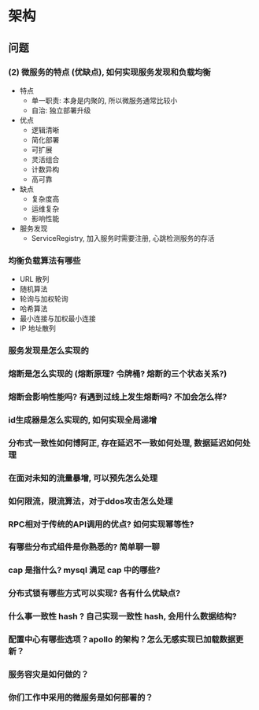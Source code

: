 # 架构

## 问题

### (2) 微服务的特点 (优缺点), 如何实现服务发现和负载均衡

- 特点
    - 单一职责: 本身是内聚的, 所以微服务通常比较小
    - 自治: 独立部署升级
- 优点
    - 逻辑清晰
    - 简化部署
    - 可扩展
    - 灵活组合
    - 计数异构
    - 高可靠
- 缺点
    - 复杂度高
    - 运维复杂
    - 影响性能
- 服务发现
    - ServiceRegistry, 加入服务时需要注册, 心跳检测服务的存活

### 均衡负载算法有哪些

- URL 散列
- 随机算法
- 轮询与加权轮询
- 哈希算法
- 最小连接与加权最小连接
- IP 地址散列

### 服务发现是怎么实现的
### 熔断是怎么实现的 (熔断原理? 令牌桶? 熔断的三个状态关系?)
### 熔断会影响性能吗? 有遇到过线上发生熔断吗? 不加会怎么样?
### id生成器是怎么实现的, 如何实现全局递增
### 分布式一致性如何博阿正, 存在延迟不一致如何处理, 数据延迟如何处理
### 在面对未知的流量暴增, 可以预先怎么处理
### 如何限流，限流算法，对于ddos攻击怎么处理
### RPC相对于传统的API调用的优点? 如何实现幂等性?
### 有哪些分布式组件是你熟悉的? 简单聊一聊
### cap 是指什么? mysql 满足 cap 中的哪些?
### 分布式锁有哪些方式可以实现? 各有什么优缺点?
### 什么事一致性 hash ? 自己实现一致性 hash, 会用什么数据结构?
### 配置中心有哪些选项？apollo 的架构？怎么无感实现已加载数据更新？
### 服务容灾是如何做的？
### 你们工作中采用的微服务是如何部署的？
